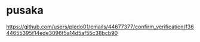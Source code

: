 # pusaka
https://github.com/users/pledo01/emails/44677377/confirm_verification/f3644655395f14ede3096f5a14d5af55c38bcb90
